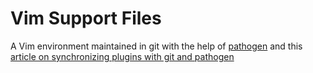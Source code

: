 # Vim Support Files

A Vim environment maintained in git with the help of [pathogen][] and this [article on synchronizing
plugins with git and pathogen][sync]

[pathogen]: http://www.vim.org/scripts/script.php?script_id=2332
[sync]: http://vimcasts.org/episodes/synchronizing-plugins-with-git-submodules-and-pathogen/
